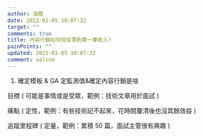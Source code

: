 ```yaml
---
author: 油圈
date: 2022-01-05 10:07:32
target: ""
comments: true
title: 內容行銷如何從從零到第一筆收入?
painPoints: ""
updated: 2022-01-05 10:07:32
comment: valine
---
```

1. 確定模板 & GA 定監測值&確定內容行銷是啥

目標 ( 可能是事情或是受眾，範例：技術文章用於面試 ) 

痛點 ( 定性，範例：有些技術記不起來，花時間釐清後也沒其餘效益 )

追蹤里程碑 ( 定量，範例：累積 50 篇，面試主管很有興趣 )